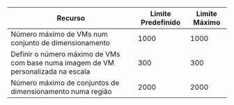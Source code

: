 | Recurso | Limite Predefinido | Limite Máximo |
| --- | --- | --- |
| Número máximo de VMs num conjunto de dimensionamento |1000 |1000 |
| Definir o número máximo de VMs com base numa imagem de VM personalizada na escala|300 |300 |
| Número máximo de conjuntos de dimensionamento numa região |2000 |2000 |

